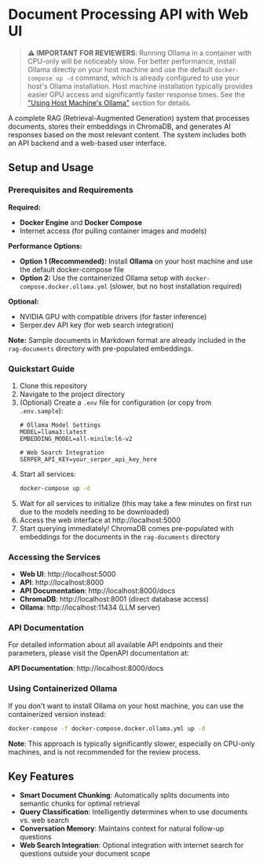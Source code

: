 # Document Processing API with Web UI

> **⚠️ IMPORTANT FOR REVIEWERS**: Running Ollama in a container with CPU-only will be noticeably slow. For better performance, install Ollama directly on your host machine and use the default `docker-compose up -d` command, which is already configured to use your host's Ollama installation. Host machine installation typically provides easier GPU access and significantly faster response times. See the ["Using Host Machine's Ollama"](#using-host-machines-ollama) section for details.

A complete RAG (Retrieval-Augmented Generation) system that processes documents, stores their embeddings in ChromaDB, and generates AI responses based on the most relevant content. The system includes both an API backend and a web-based user interface.

## Setup and Usage

### Prerequisites and Requirements

**Required:**
- **Docker Engine** and **Docker Compose**
- Internet access (for pulling container images and models)

**Performance Options:**
- **Option 1 (Recommended):** Install **Ollama** on your host machine and use the default docker-compose file
- **Option 2:** Use the containerized Ollama setup with `docker-compose.docker.ollama.yml` (slower, but no host installation required)

**Optional:**
- NVIDIA GPU with compatible drivers (for faster inference)
- Serper.dev API key (for web search integration)

**Note:** Sample documents in Markdown format are already included in the `rag-documents` directory with pre-populated embeddings.

### Quickstart Guide

1. Clone this repository
2. Navigate to the project directory
3. (Optional) Create a `.env` file for configuration (or copy from `.env.sample`):
   ```
   # Ollama Model Settings
   MODEL=llama3:latest
   EMBEDDING_MODEL=all-minilm:l6-v2
   
   # Web Search Integration 
   SERPER_API_KEY=your_serper_api_key_here
   ```
4. Start all services:
   ```bash
   docker-compose up -d
   ```
5. Wait for all services to initialize (this may take a few minutes on first run due to the models needing to be downloaded)
6. Access the web interface at http://localhost:5000
7. Start querying immediately! ChromaDB comes pre-populated with embeddings for the documents in the `rag-documents` directory

### Accessing the Services

- **Web UI**: http://localhost:5000
- **API**: http://localhost:8000
- **API Documentation**: http://localhost:8000/docs
- **ChromaDB**: http://localhost:8001 (direct database access)
- **Ollama**: http://localhost:11434 (LLM server)
### API Documentation

For detailed information about all available API endpoints and their parameters, please visit the OpenAPI documentation at:

**API Documentation**: http://localhost:8000/docs

### Using Containerized Ollama

If you don't want to install Ollama on your host machine, you can use the containerized version instead:

```bash
docker-compose -f docker-compose.docker.ollama.yml up -d
```

**Note**: This approach is typically significantly slower, especially on CPU-only machines, and is not recommended for the review process.
## Key Features

- **Smart Document Chunking**: Automatically splits documents into semantic chunks for optimal retrieval
- **Query Classification**: Intelligently determines when to use documents vs. web search
- **Conversation Memory**: Maintains context for natural follow-up questions
- **Web Search Integration**: Optional integration with internet search for questions outside your document scope

